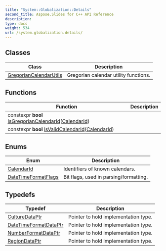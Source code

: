```yaml
---
title: "System::Globalization::Details"
second_title: Aspose.Slides for C++ API Reference
description: 
type: docs
weight: 534
url: /system.globalization.details/
---
```




## Classes

| Class | Description |
| --- | --- |
| [GregorianCalendarUtils](./gregoriancalendarutils/) | Gregorian calendar utility functions. |
## Functions

| Function | Description |
| --- | --- |
| constexpr **bool** [IsGregorianCalendarId](./isgregoriancalendarid/)([CalendarId](./calendarid/)) |  |
| constexpr **bool** [IsValidCalendarId](./isvalidcalendarid/)([CalendarId](./calendarid/)) |  |
## Enums

| Enum | Description |
| --- | --- |
| [CalendarId](./calendarid/) | Identifiers of known calendars. |
| [DateTimeFormatFlags](./datetimeformatflags/) | Bit flags, used in parsing/formatting. |
## Typedefs

| Typedef | Description |
| --- | --- |
| [CultureDataPtr](./culturedataptr/) | Pointer to hold implementation type. |
| [DateTimeFormatDataPtr](./datetimeformatdataptr/) | Pointer to hold implementation type. |
| [NumberFormatDataPtr](./numberformatdataptr/) | Pointer to hold implementation type. |
| [RegionDataPtr](./regiondataptr/) | Pointer to hold implementation type. |
